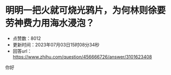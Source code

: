 # 明明一把火就可烧光鸦片，为何林则徐要劳神费力用海水浸泡？
- 点赞数：8012
- 更新时间：2023年07月03日15时08分34秒
- 回答url：https://www.zhihu.com/question/456666726/answer/3101623408
<body>
 <p data-pid="jsJSCHPo">你好</p>
</body>